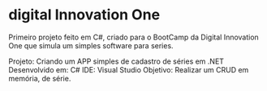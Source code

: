 # digital Innovation One 

Primeiro projeto feito em C#, criado para o BootCamp da Digital Innovation One que simula um simples software para series.


Projeto: Criando um APP simples de cadastro de séries em .NET
Desenvolvido em: C#
IDE: Visual Studio
Objetivo: Realizar um CRUD em memória, de série.
